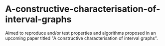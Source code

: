 # A-constructive-characterisation-of-interval-graphs
Aimed to reproduce and/or test properties and algorithms proposed in an upcoming paper titled "A constructive characterisation of interval graphs".
